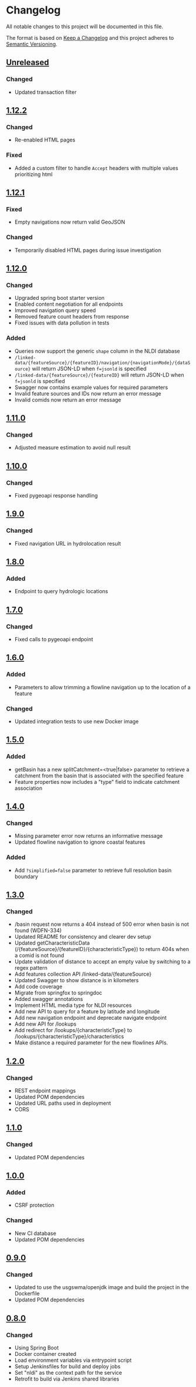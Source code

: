 # Changelog
All notable changes to this project will be documented in this file.

The format is based on [Keep a Changelog](http://keepachangelog.com/en/1.0.0/)
and this project adheres to [Semantic Versioning](http://semver.org/spec/v2.0.0.html).

## [Unreleased](https://github.com/internetofwater/nldi-services/compare/1.12.2...master)
### Changed
* Updated transaction filter

## [1.12.2](https://github.com/internetofwater/nldi-services/compare/1.12.1...1.12.2)
### Changed
* Re-enabled HTML pages

### Fixed
* Added a custom filter to handle `Accept` headers with multiple values prioritizing html

## [1.12.1](https://github.com/internetofwater/nldi-services/compare/1.12.0...1.12.1)
### Fixed
* Empty navigations now return valid GeoJSON

### Changed
* Temporarily disabled HTML pages during issue investigation

## [1.12.0](https://github.com/internetofwater/nldi-services/compare/nldi-services-1.11.0...1.12.0)
### Changed
* Upgraded spring boot starter version
* Enabled content negotiation for all endpoints
* Improved navigation query speed
* Removed feature count headers from response
* Fixed issues with data pollution in tests

### Added
* Queries now support the generic `shape` column in the NLDI database
* `/linked-data/{featureSource}/{featureID}/navigation/{navigationMode}/{dataSource}` will return JSON-LD when `f=jsonld` is specified
* `/linked-data/{featureSource}/{featureID}` will return JSON-LD when `f=jsonld` is specified
* Swagger now contains example values for required parameters
* Invalid feature sources and IDs now return an error message
* Invalid comids now return an error message

## [1.11.0](https://github.com/internetofwater/nldi-services/compare/nldi-services-1.10.0...nldi-services-1.11.0)
### Changed
* Adjusted measure estimation to avoid null result

## [1.10.0](https://github.com/internetofwater/nldi-services/compare/nldi-services-1.9.0...nldi-services-1.10.0)
### Changed
* Fixed pygeoapi response handling

## [1.9.0](https://github.com/internetofwater/nldi-services/compare/nldi-services-1.8.0...nldi-services-1.9.0)
### Changed
* Fixed navigation URL in hydrolocation result

## [1.8.0](https://github.com/internetofwater/nldi-services/compare/nldi-services-1.7.0...nldi-services-1.8.0)
### Added
* Endpoint to query hydrologic locations

## [1.7.0](https://github.com/internetofwater/nldi-services/compare/nldi-services-1.6.0...nldi-services-1.7.0)

### Changed
* Fixed calls to pygeoapi endpoint

## [1.6.0](https://github.com/internetofwater/nldi-services/compare/nldi-services-1.5.0...nldi-services-1.6.0)
### Added
* Parameters to allow trimming a flowline navigation up to the location of a feature

### Changed
* Updated integration tests to use new Docker image

## [1.5.0](https://github.com/internetofwater/nldi-services/compare/nldi-services-1.4.0...nldi-services-1.5.0)
### Added
* getBasin has a new splitCatchment=<true|false> parameter to retrieve a catchment from the basin that 
is associated with the specified feature
* Feature properties now includes a "type" field to indicate catchment association

## [1.4.0](https://github.com/internetofwater/nldi-services/compare/nldi-services-1.3.0...nldi-services-1.4.0)
### Changed
* Missing parameter error now returns an informative message
* Updated flowline navigation to ignore coastal features

### Added
* Add `?simplified=false` parameter to retrieve full resolution basin boundary

## [1.3.0](https://github.com/internetofwater/nldi-services/compare/nldi-services-1.2.0...nldi-services-1.3.0)
### Changed
*   /basin request now returns a 404 instead of 500 error when basin is not found (WDFN-334)
*   Updated README for consistency and clearer dev setup
*   Updated getCharacteristicData (/{featureSource}/{featureID}/{characteristicType}) to return 404s when a comid is not found
*   Update validation of distance to accept an empty value by switching to a regex pattern
*   Add features collection API /linked-data/{featureSource}
*   Updated Swagger to show distance is in kilometers
*   Add code coverage
*   Migrate from springfox to springdoc
*   Added swagger annotations
*   Implement HTML media type for NLDI resources
*   Add new API to query for a feature by latitude and longitude
*   Add new navigation endpoint and deprecate navigate endpoint
*   Add new API for /lookups
*   Add redirect for /lookups/{characteristicType} to /lookups/{characteristicType}/characteristics
*   Make distance a required parameter for the new flowlines APIs.
  
## [1.2.0](https://github.com/internetofwater/nldi-services/compare/nldi-services-1.1.0...nldi-services-1.2.0)
### Changed
*   REST endpoint mappings
*   Updated POM dependencies
*   Updated URL paths used in deployment
*   CORS

## [1.1.0](https://github.com/internetofwater/nldi-services/compare/nldi-services-1.0.0...nldi-services-1.1.0)
### Changed
*   Updated POM dependencies

## [1.0.0](https://github.com/internetofwater/nldi-services/compare/nldi-services-0.9...nldi-services-1.0.0)
### Added
*   CSRF protection
### Changed
*   New CI database
*   Updated POM dependencies

## [0.9.0](https://github.com/internetofwater/nldi-services/compare/nldi-services-0.8...nldi-services-0.9)
### Changed
*   Updated to use the usgswma/openjdk image and build the project in the Dockerfile
*   Updated POM dependencies

## [0.8.0](https://github.com/internetofwater/nldi-services/compare/nldi-services-0.7.0...nldi-services-0.8)
### Changed
*   Using Spring Boot
*   Docker container created
*   Load environment variables via entrypoint script
*   Setup Jenkinsfiles for build and deploy jobs
*   Set "nldi" as the context path for the service
*   Retrofit to build via Jenkins shared libraries

